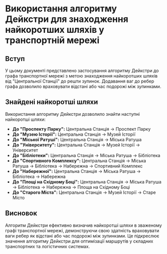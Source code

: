 # Використання алгоритму Дейкстри для знаходження найкоротших шляхів у транспортній мережі

## Вступ

У цьому документі представлено застосування алгоритму Дейкстри до графа транспортної мережі з метою знаходження найкоротших шляхів від "Центральної Станції" до решти зупинок. Додавання ваг до ребер графа дозволило враховувати відстані або час подорожі між зупинками.

## Знайдені найкоротші шляхи

Використання алгоритму Дейкстри дозволило знайти наступні найкоротші шляхи:

- **До "Проспекту Парку":** Центральна Станція → Проспект Парку
- **До "Музею Історії":** Центральна Станція → Музей Історії
- **До "Міської Ратуші":** Центральна Станція → Міська Ратуша
- **До "Університету":** Центральна Станція → Музей Історії → Університет
- **До "Бібліотеки":** Центральна Станція → Міська Ратуша → Бібліотека
- **До "Спортивного Комплексу":** Центральна Станція → Міська Ратуша → Бібліотека → Набережна → Спортивний Комплекс
- **До "Набережної":** Центральна Станція → Міська Ратуша → Бібліотека → Набережна
- **До "Площі на Східному Боці":** Центральна Станція → Міська Ратуша → Бібліотека → Набережна → Площа на Східному Боці
- **До "Старого Міста":** Центральна Станція → Музей Історії → Старе Місто

## Висновок

Алгоритм Дейкстри ефективно визначив найкоротші шляхи в зваженому графі транспортної мережі, демонструючи свою здатність враховувати ваги ребер як відстані або час подорожі між зупинками. Це підкреслює значення алгоритму Дейкстри для оптимізації маршрутів у складних транспортних та логістичних системах.
